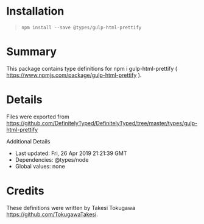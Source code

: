 # Installation
> `npm install --save @types/gulp-html-prettify`

# Summary
This package contains type definitions for npm i gulp-html-prettify ( https://www.npmjs.com/package/gulp-html-prettify ).

# Details
Files were exported from https://github.com/DefinitelyTyped/DefinitelyTyped/tree/master/types/gulp-html-prettify

Additional Details
 * Last updated: Fri, 26 Apr 2019 21:21:39 GMT
 * Dependencies: @types/node
 * Global values: none

# Credits
These definitions were written by Takesi Tokugawa <https://github.com/TokugawaTakesi>.
